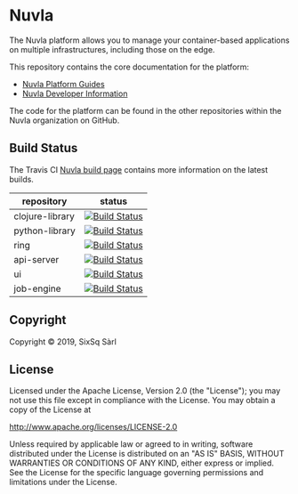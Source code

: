 # Nuvla

The Nuvla platform allows you to manage your container-based
applications on multiple infrastructures, including those on the edge.

This repository contains the core documentation for the platform:

 - [Nuvla Platform Guides](https://nuvla.github.io/nuvla/)
 - [Nuvla Developer Information](https://github.com/nuvla/nuvla/wiki)

The code for the platform can be found in the other repositories
within the Nuvla organization on GitHub.

## Build Status

The Travis CI [Nuvla build page](https://travis-ci.com/nuvla) contains
more information on the latest builds.

| repository | status |
| ---- | ---- |
| clojure-library | [![Build Status](https://travis-ci.com/nuvla/clojure-library.svg?branch=master)](https://travis-ci.com/nuvla/clojure-library) |
| python-library | [![Build Status](https://travis-ci.com/nuvla/python-library.svg?branch=master)](https://travis-ci.com/nuvla/python-library) |
| ring | [![Build Status](https://travis-ci.com/nuvla/ring.svg?branch=master)](https://travis-ci.com/nuvla/ring) |
| api-server | [![Build Status](https://travis-ci.com/nuvla/api-server.svg?branch=master)](https://travis-ci.com/nuvla/api-server) |
| ui | [![Build Status](https://travis-ci.com/nuvla/ui.svg?branch=master)](https://travis-ci.com/nuvla/ui) |
| job-engine | [![Build Status](https://travis-ci.com/nuvla/job-engine.svg?branch=master)](https://travis-ci.com/nuvla/job-engine) |

## Copyright

Copyright &copy; 2019, SixSq Sàrl

## License

Licensed under the Apache License, Version 2.0 (the "License"); you
may not use this file except in compliance with the License.  You may
obtain a copy of the License at

http://www.apache.org/licenses/LICENSE-2.0

Unless required by applicable law or agreed to in writing, software
distributed under the License is distributed on an "AS IS" BASIS,
WITHOUT WARRANTIES OR CONDITIONS OF ANY KIND, either express or
implied.  See the License for the specific language governing
permissions and limitations under the License.
